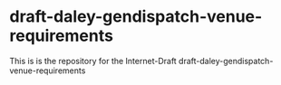# draft-daley-gendispatch-venue-requirements
 
This is is the repository for the Internet-Draft draft-daley-gendispatch-venue-requirements